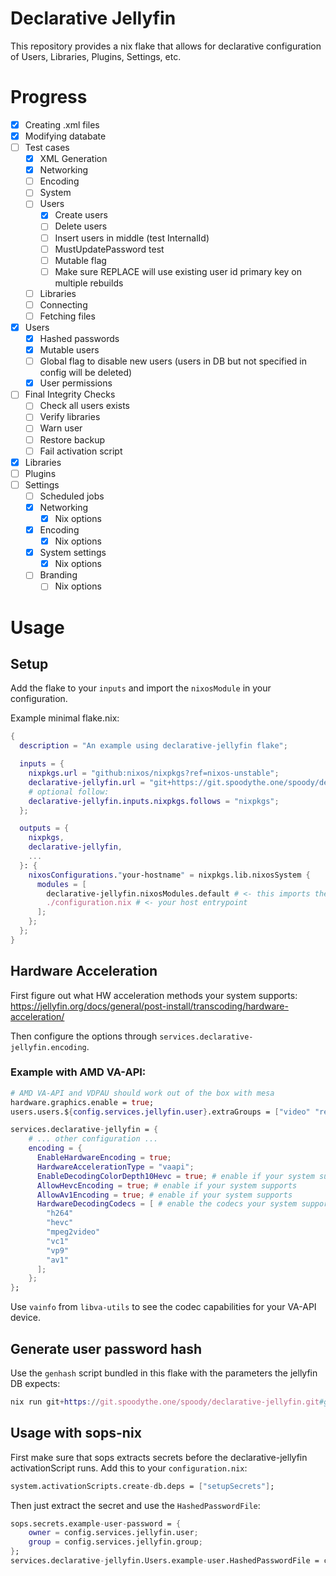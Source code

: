 # Declarative Jellyfin

This repository provides a nix flake that allows for declarative configuration of
Users, Libraries, Plugins, Settings, etc.

# Progress

- [x] Creating .xml files
- [x] Modifying databate
- [ ] Test cases
    - [x] XML Generation
    - [x] Networking
    - [ ] Encoding
    - [ ] System
    - [ ] Users
        - [x] Create users
        - [ ] Delete users
        - [ ] Insert users in middle (test InternalId)
        - [ ] MustUpdatePassword test
        - [ ] Mutable flag
        - [ ] Make sure REPLACE will use existing user id primary key on multiple rebuilds
    - [ ] Libraries
    - [ ] Connecting
    - [ ] Fetching files

- [x] Users
    - [x] Hashed passwords
    - [x] Mutable users
    - [ ] Global flag to disable new users (users in DB but not specified in config will be deleted)
    - [x] User permissions
- [ ] Final Integrity Checks
    - [ ] Check all users exists
    - [ ] Verify libraries
    - [ ] Warn user
    - [ ] Restore backup
    - [ ] Fail activation script
- [x] Libraries
- [ ] Plugins
- [ ] Settings
    - [ ] Scheduled jobs
    - [x] Networking
        - [x] Nix options
    - [x] Encoding
        - [x] Nix options
    - [x] System settings
        - [x] Nix options
    - [ ] Branding
        - [ ] Nix options

# Usage
## Setup
Add the flake to your `inputs` and import the `nixosModule` in your configuration.

Example minimal flake.nix:
```nix
{
  description = "An example using declarative-jellyfin flake";

  inputs = {
    nixpkgs.url = "github:nixos/nixpkgs?ref=nixos-unstable";
    declarative-jellyfin.url = "git+https://git.spoodythe.one/spoody/declarative-jellyfin.git";
    # optional follow:
    declarative-jellyfin.inputs.nixpkgs.follows = "nixpkgs";
  };

  outputs = {
    nixpkgs,
    declarative-jellyfin,
    ...
  }: {
    nixosConfigurations."your-hostname" = nixpkgs.lib.nixosSystem {
      modules = [
        declarative-jellyfin.nixosModules.default # <- this imports the NixOS module that provides the options
        ./configuration.nix # <- your host entrypoint
      ];
    };
  };
}
```
## Hardware Acceleration
First figure out what HW acceleration methods your system supports: https://jellyfin.org/docs/general/post-install/transcoding/hardware-acceleration/

Then configure the options through `services.declarative-jellyfin.encoding`.

### Example with AMD VA-API:
```nix
# AMD VA-API and VDPAU should work out of the box with mesa
hardware.graphics.enable = true;
users.users.${config.services.jellyfin.user}.extraGroups = ["video" "render"];

services.declarative-jellyfin = {
    # ... other configuration ...
    encoding = {
      EnableHardwareEncoding = true;
      HardwareAccelerationType = "vaapi";
      EnableDecodingColorDepth10Hevc = true; # enable if your system supports
      AllowHevcEncoding = true; # enable if your system supports
      AllowAv1Encoding = true; # enable if your system supports
      HardwareDecodingCodecs = [ # enable the codecs your system supports
        "h264"
        "hevc"
        "mpeg2video"
        "vc1"
        "vp9"
        "av1"
      ];
    };
};
```
Use `vainfo` from `libva-utils` to see the codec capabilities for your VA-API device.

## Generate user password hash
Use the `genhash` script bundled in this flake with the parameters the jellyfin DB expects:
```nix
nix run git+https://git.spoodythe.one/spoody/declarative-jellyfin.git#genhash -- -i 210000 -l 128 -u -k "your super secret password"
```

## Usage with sops-nix
First make sure that sops extracts secrets before the declarative-jellyfin activationScript runs.
Add this to your `configuration.nix`:
```nix
system.activationScripts.create-db.deps = ["setupSecrets"];
```

Then just extract the secret and use the `HashedPasswordFile`:
```nix
sops.secrets.example-user-password = {
    owner = config.services.jellyfin.user;
    group = config.services.jellyfin.group;
};
services.declarative-jellyfin.Users.example-user.HashedPasswordFile = config.sops.secrets.example-user-password.path;
```
